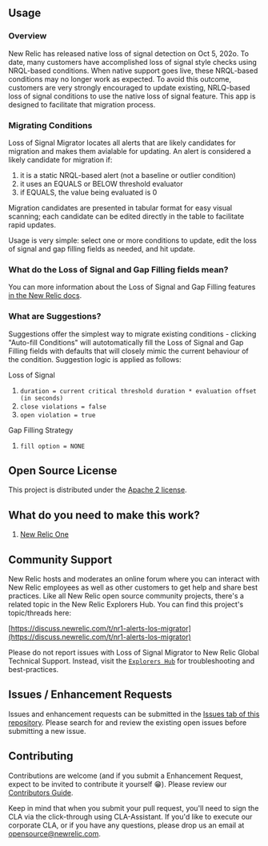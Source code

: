 ## Usage

### Overview
New Relic has released native loss of signal detection on Oct 5, 202o. To date, many customers have accomplished loss of signal style checks using NRQL-based conditions. When native support goes live, these NRQL-based conditions may no longer work as expected. To avoid this outcome, customers are very strongly encouraged to update existing, NRLQ-based loss of signal conditions to use the native loss of signal feature. This app is designed to facilitate that migration process.

### Migrating Conditions
Loss of Signal Migrator locates all alerts that are likely candidates for migration and makes them avialable for updating. An alert is considered a likely candidate for migration if: 

1. it is a static NRQL-based alert (not a baseline or outlier condition)
2. it uses an EQUALS or BELOW threshold evaluator
3. if EQUALS, the value being evaluated is 0
   
Migration candidates are presented in tabular format for easy visual scanning; each candidate can be edited directly in the table to facilitate rapid updates.

Usage is very simple: select one or more conditions to update, edit the loss of signal and gap filling fields as needed, and hit update.

### What do the Loss of Signal and Gap Filling fields mean?
You can more information about the Loss of Signal and Gap Filling features [in the New Relic docs](https://docs.newrelic.com/docs/alerts-applied-intelligence/new-relic-alerts/alerts-nerdgraph/nerdgraph-api-loss-signal-gap-filling).

### What are Suggestions?
Suggestions offer the simplest way to migrate existing conditions - clicking "Auto-fill Conditions" will autotomatically fill the Loss of Signal and Gap Filling fields with defaults that will closely mimic the current behaviour of the condition. Suggestion logic is applied as follows:

Loss of Signal
1. `duration = current critical threshold duration * evaluation offset (in seconds)`
2. `close violations = false`
3. `open violation = true`

Gap Filling Strategy
1. `fill option = NONE`

## Open Source License

This project is distributed under the [Apache 2 license](https://github.com/newrelic/nr1-alerts-los-migrator/blob/main/LICENSE).

## What do you need to make this work?

1. [New Relic One](https://newrelic.com/platform)

## Community Support

New Relic hosts and moderates an online forum where you can interact with New Relic employees as well as other customers to get help and share best practices. Like all New Relic open source community projects, there's a related topic in the New Relic Explorers Hub. You can find this project's topic/threads here:

[https://discuss.newrelic.com/t/nr1-alerts-los-migrator](https://discuss.newrelic.com/t/nr1-alerts-los-migrator)

Please do not report issues with Loss of Signal Migrator to New Relic Global Technical Support. Instead, visit the [`Explorers Hub`](https://discuss.newrelic.com/t/) for troubleshooting and best-practices.

## Issues / Enhancement Requests

Issues and enhancement requests can be submitted in the [Issues tab of this repository](https://github.com/newrelic/nr1-alerts-los-migrator/issues). Please search for and review the existing open issues before submitting a new issue.

## Contributing

Contributions are welcome (and if you submit a Enhancement Request, expect to be invited to contribute it yourself :grin:). Please review our [Contributors Guide](https://github.com/newrelic/nr1-alerts-los-migrator/blob/main/CONTRIBUTING.md).

Keep in mind that when you submit your pull request, you'll need to sign the CLA via the click-through using CLA-Assistant. If you'd like to execute our corporate CLA, or if you have any questions, please drop us an email at opensource@newrelic.com.